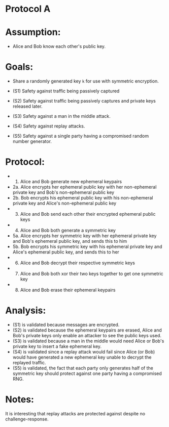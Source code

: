 # Protocol A

# Assumption:

* Alice and Bob know each other's public key.

# Goals:

* Share a randomly generated key `k` for use with symmetric encryption.

* (S1) Safety against traffic being passively captured
* (S2) Safety against traffic being passively captures and private keys released later.
* (S3) Safety against a man in the middle attack.
* (S4) Safety against replay attacks.
* (S5) Safety against a single party having a compromised random number generator.

# Protocol:

* 1. Alice and Bob generate new ephemeral keypairs
* 2a. Alice encrypts her ephemeral public key with her non-ephemeral private key and Bob's non-ephemeral public key
* 2b. Bob encrypts his ephemeral public key with his non-ephemeral private key and Alice's non-ephemeral public key
* 3. Alice and Bob send each other their encrypted ephemeral public keys
* 4. Alice and Bob both generate a symmetric key
* 5a. Alice encrypts her symmetric key with her ephemeral private key and Bob's ephemeral public key, and sends this to him
* 5b. Bob encrypts his symmetric key with his ephemeral private key and Alice's ephemeral public key, and sends this to her
* 6. Alice and Bob decrypt their respective symmetric keys
* 7. Alice and Bob both xor their two keys together to get one symmetric key
* 8. Alice and Bob erase their ephemeral keypairs

# Analysis:

* (S1) is validated because messages are encrypted.
* (S2) is validated because the ephemeral keypairs are erased, Alice and Bob's private keys only enable an attacker to see the public keys used.
* (S3) is validated because a man in the middle would need Alice or Bob's private key to insert a fake ephemeral key.
* (S4) is validated since a replay attack would fail since Alice (or Bob) would have generated a new ephemeral key unable to decrypt the replayed traffic.
* (S5) is validated, the fact that each party only generates half of the symmetric key should protect against one party having a compromised RNG.

# Notes:

It is interesting that replay attacks are protected against despite no challenge-response.
